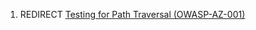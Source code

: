 1.  REDIRECT [Testing for Path Traversal
    (OWASP-AZ-001)](Testing_for_Path_Traversal_\(OWASP-AZ-001\) "wikilink")
